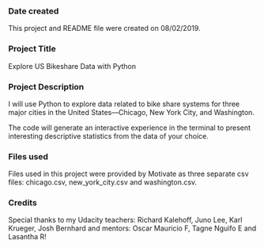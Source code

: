### Date created
This project and README file were created on 08/02/2019.

### Project Title
Explore US Bikeshare Data with Python

### Project Description
I will use Python to explore data related to bike share systems for three major cities in the United States—Chicago, New York City, and Washington.

The code will generate an interactive experience in the terminal to present interesting descriptive statistics from the data of your choice.

### Files used
Files used in this project were provided by Motivate as three separate csv files:
chicago.csv, new_york_city.csv and washington.csv.

### Credits
Special thanks to my Udacity teachers: Richard Kalehoff, Juno Lee, Karl Krueger, Josh Bernhard
and mentors: Oscar Mauricio F, Tagne Nguifo E and Lasantha R!   
